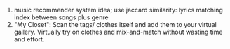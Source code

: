 1. music recommender system idea; use jaccard similarity: lyrics matching index between songs plus genre
2. "My Closet": Scan the tags/ clothes itself and add them to your virtual gallery. Virtually try on clothes and mix-and-match without wasting time and effort.